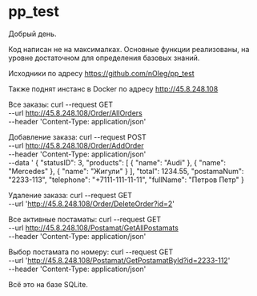 # pp_test

Добрый день.

 Код написан не на максималках.
Основные функции реализованы, на уровне достаточном для определения базовых знаний.

Исходники по адресу https://github.com/nOleg/pp_test

Также поднят инстанс  в Docker по адресу http://45.8.248.108

Все заказы:
curl --request GET \
   --url http://45.8.248.108/Order/AllOrders \
  --header 'Content-Type: application/json'

Добавление заказа:
curl --request POST \
  --url http://45.8.248.108/Order/AddOrder \
  --header 'Content-Type: application/json' \
  --data '
  {
   "statusID": 3,
   "products": [
      {
        "name": "Audi"
      },
      {
        "name": "Mercedes"
      },
      {
        "name": "Жигули"
      }
    ],
    "total": 1234.55,
    "postamaNum": "2233-113",
   	"telephone": "+7111-111-11-11",
    "fullName": "Петров Петр"
  }

Удаление заказа:
curl --request GET \
  --url 'http://45.8.248.108/Order/DeleteOrder?id=2'

Все активные постаматы:
curl --request GET \
  --url http://45.8.248.108/Postamat/GetAllPostamats \
  --header 'Content-Type: application/json'

Выбор постамата по номеру:
curl --request GET \
  --url 'http://45.8.248.108/Postamat/GetPostamatById?id=2233-112' \
  --header 'Content-Type: application/json'


Всё это на базе SQLite.







